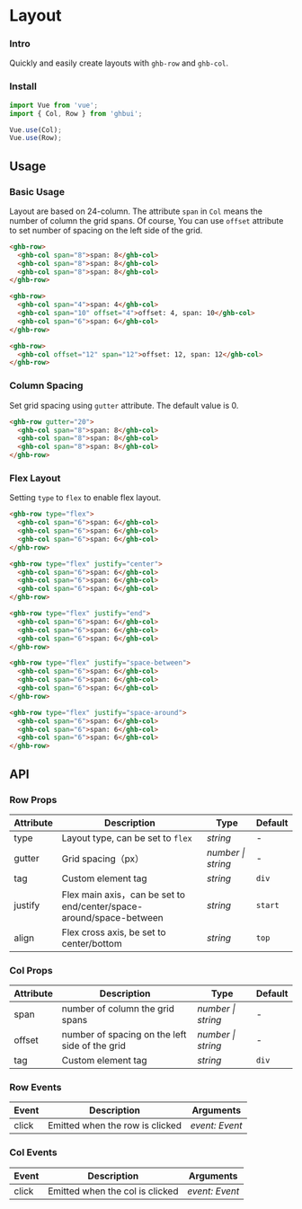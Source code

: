 # Layout

### Intro

Quickly and easily create layouts with `ghb-row` and `ghb-col`.

### Install

```js
import Vue from 'vue';
import { Col, Row } from 'ghbui';

Vue.use(Col);
Vue.use(Row);
```

## Usage

### Basic Usage

Layout are based on 24-column. The attribute `span` in `Col` means the number of column the grid spans. Of course, You can use `offset` attribute to set number of spacing on the left side of the grid.

```html
<ghb-row>
  <ghb-col span="8">span: 8</ghb-col>
  <ghb-col span="8">span: 8</ghb-col>
  <ghb-col span="8">span: 8</ghb-col>
</ghb-row>

<ghb-row>
  <ghb-col span="4">span: 4</ghb-col>
  <ghb-col span="10" offset="4">offset: 4, span: 10</ghb-col>
  <ghb-col span="6">span: 6</ghb-col>
</ghb-row>

<ghb-row>
  <ghb-col offset="12" span="12">offset: 12, span: 12</ghb-col>
</ghb-row>
```

### Column Spacing

Set grid spacing using `gutter` attribute. The default value is 0.

```html
<ghb-row gutter="20">
  <ghb-col span="8">span: 8</ghb-col>
  <ghb-col span="8">span: 8</ghb-col>
  <ghb-col span="8">span: 8</ghb-col>
</ghb-row>
```

### Flex Layout

Setting `type` to `flex` to enable flex layout.

```html
<ghb-row type="flex">
  <ghb-col span="6">span: 6</ghb-col>
  <ghb-col span="6">span: 6</ghb-col>
  <ghb-col span="6">span: 6</ghb-col>
</ghb-row>

<ghb-row type="flex" justify="center">
  <ghb-col span="6">span: 6</ghb-col>
  <ghb-col span="6">span: 6</ghb-col>
  <ghb-col span="6">span: 6</ghb-col>
</ghb-row>

<ghb-row type="flex" justify="end">
  <ghb-col span="6">span: 6</ghb-col>
  <ghb-col span="6">span: 6</ghb-col>
  <ghb-col span="6">span: 6</ghb-col>
</ghb-row>

<ghb-row type="flex" justify="space-between">
  <ghb-col span="6">span: 6</ghb-col>
  <ghb-col span="6">span: 6</ghb-col>
  <ghb-col span="6">span: 6</ghb-col>
</ghb-row>

<ghb-row type="flex" justify="space-around">
  <ghb-col span="6">span: 6</ghb-col>
  <ghb-col span="6">span: 6</ghb-col>
  <ghb-col span="6">span: 6</ghb-col>
</ghb-row>
```

## API

### Row Props

| Attribute | Description | Type | Default |
| --- | --- | --- | --- |
| type | Layout type, can be set to `flex` | _string_ | - |
| gutter | Grid spacing（px） | _number \| string_ | - |
| tag | Custom element tag | _string_ | `div` |
| justify | Flex main axis，can be set to end/center/space-around/space-between | _string_ | `start` |
| align | Flex cross axis, be set to center/bottom | _string_ | `top` |

### Col Props

| Attribute | Description | Type | Default |
| --- | --- | --- | --- |
| span | number of column the grid spans | _number \| string_ | - |
| offset | number of spacing on the left side of the grid | _number \| string_ | - |
| tag | Custom element tag | _string_ | `div` |

### Row Events

| Event | Description                     | Arguments      |
| ----- | ------------------------------- | -------------- |
| click | Emitted when the row is clicked | _event: Event_ |

### Col Events

| Event | Description                     | Arguments      |
| ----- | ------------------------------- | -------------- |
| click | Emitted when the col is clicked | _event: Event_ |
